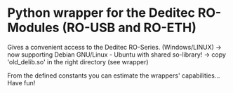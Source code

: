 # Python wrapper for the Deditec RO-Modules (RO-USB and RO-ETH)


Gives a convenient access to the Deditec RO-Series. (Windows/LINUX)
-> now supporting Debian GNU/Linux - Ubuntu with shared so-library!
-> copy 'old_delib.so' in the right directory (see wrapper)

From the defined constants you can estimate the wrappers' 
capabilities... Have fun!